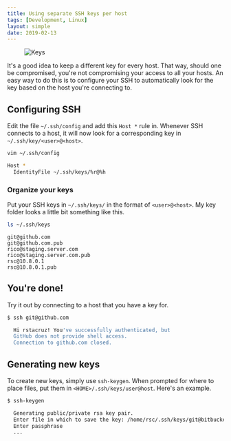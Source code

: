 ```yaml
---
title: Using separate SSH keys per host
tags: [Development, Linux]
layout: simple
date: 2019-02-13
---
```


<figure class='cover'>
<img src='https://source.unsplash.com/pQ1HIAyOl8w/600x300' alt='Keys' />
</figure>

It's a good idea to keep a different key for every host. That way, should one be compromised, you're not compromising your access to all your hosts. An easy way to do this is to configure your SSH to automatically look for the key based on the host you're connecting to.

## Configuring SSH

Edit the file `~/.ssh/config` and add this `Host *` rule in. Whenever SSH connects to a host, it will now look for a corresponding key in `~/.ssh/key/<user>@<host>`.

```sh
vim ~/.ssh/config
```

```sh
Host *
  IdentityFile ~/.ssh/keys/%r@%h
```

### Organize your keys

Put your SSH keys in `~/.ssh/keys/` in the format of `<user>@<host>`. My key folder looks a little bit something like this.

```sh
ls ~/.ssh/keys
```

```
git@github.com
git@github.com.pub
rico@staging.server.com
rico@staging.server.com.pub
rsc@10.8.0.1
rsc@10.8.0.1.pub
```

## You're done!

Try it out by connecting to a host that you have a key for.

```sh
$ ssh git@github.com

  Hi rstacruz! You've successfully authenticated, but
  GitHub does not provide shell access.
  Connection to github.com closed.
```

## Generating new keys

To create new keys, simply use `ssh-keygen`. When prompted for where to place files, put them in `<HOME>/.ssh/keys/user@host`. Here's an example.

```sh
$ ssh-keygen

  Generating public/private rsa key pair.
  Enter file in which to save the key: /home/rsc/.ssh/keys/git@bitbucket.org
  Enter passphrase
  ...
```
